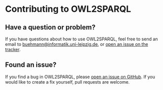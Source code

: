 # Contributing to OWL2SPARQL

## Have a question or problem?
If you have questions about how to use OWL2SPARQL, feel free to send an email to buehmann@informatik.uni-leipzig.de, or [open an issue on the tracker](https://github.com/aksw/owl2sparql/issues).

## Found an issue?
If you find a bug in OWL2SPARQL, please [open an issue on GitHub](https://github.com/aksw/owl2sparql/issues). If you would like to create a fix yourself, pull requests are welcome.
